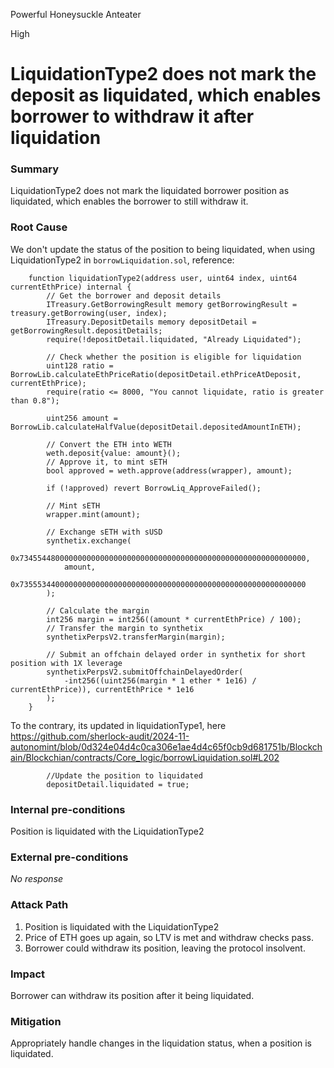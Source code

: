 Powerful Honeysuckle Anteater

High

# LiquidationType2 does not mark the deposit as liquidated, which enables borrower to withdraw it after liquidation

### Summary
LiquidationType2 does not mark the liquidated borrower position as liquidated, which enables the borrower to still withdraw it.

### Root Cause
We don't update the status of the position to being liquidated, when using LiquidationType2 in `borrowLiquidation.sol`, reference:
```solidity
    function liquidationType2(address user, uint64 index, uint64 currentEthPrice) internal {
        // Get the borrower and deposit details
        ITreasury.GetBorrowingResult memory getBorrowingResult = treasury.getBorrowing(user, index);
        ITreasury.DepositDetails memory depositDetail = getBorrowingResult.depositDetails;
        require(!depositDetail.liquidated, "Already Liquidated");

        // Check whether the position is eligible for liquidation
        uint128 ratio = BorrowLib.calculateEthPriceRatio(depositDetail.ethPriceAtDeposit, currentEthPrice);
        require(ratio <= 8000, "You cannot liquidate, ratio is greater than 0.8");

        uint256 amount = BorrowLib.calculateHalfValue(depositDetail.depositedAmountInETH);

        // Convert the ETH into WETH
        weth.deposit{value: amount}();
        // Approve it, to mint sETH
        bool approved = weth.approve(address(wrapper), amount);

        if (!approved) revert BorrowLiq_ApproveFailed();

        // Mint sETH
        wrapper.mint(amount);

        // Exchange sETH with sUSD
        synthetix.exchange(
            0x7345544800000000000000000000000000000000000000000000000000000000,
            amount,
            0x7355534400000000000000000000000000000000000000000000000000000000
        );

        // Calculate the margin
        int256 margin = int256((amount * currentEthPrice) / 100);
        // Transfer the margin to synthetix
        synthetixPerpsV2.transferMargin(margin);

        // Submit an offchain delayed order in synthetix for short position with 1X leverage
        synthetixPerpsV2.submitOffchainDelayedOrder(
            -int256((uint256(margin * 1 ether * 1e16) / currentEthPrice)), currentEthPrice * 1e16
        );
    }
```

To the contrary, its updated in liquidationType1, here https://github.com/sherlock-audit/2024-11-autonomint/blob/0d324e04d4c0ca306e1ae4d4c65f0cb9d681751b/Blockchain/Blockchian/contracts/Core_logic/borrowLiquidation.sol#L202
```solidity
        //Update the position to liquidated
        depositDetail.liquidated = true;
```

### Internal pre-conditions
Position is liquidated with the LiquidationType2 

### External pre-conditions

_No response_

### Attack Path
1. Position is liquidated with the LiquidationType2 
2. Price of ETH goes up again, so LTV is met and withdraw checks pass.
3. Borrower could withdraw its position, leaving the protocol insolvent.

### Impact
Borrower can withdraw its position after it being liquidated.

### Mitigation
Appropriately handle changes in the liquidation status, when a position is liquidated.
